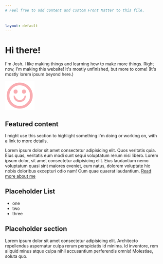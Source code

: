 ```yaml
---
# Feel free to add content and custom Front Matter to this file.


layout: default
---
```


# Hi there!

 I'm Josh. I like making things and learning how to make more things. Right now, I'm making this website! It's mostly unfinished, but more to come! (It's mostly lorem ipsum beyond here.)

![a smiley face](assets/img/smiley.svg)

## Featured content

I might use this section to highlight something I'm doing or working on, with a link to more details.


Lorem ipsum dolor sit amet consectetur adipisicing elit. Quos veritatis
quia. Eius quas, veritatis eum modi sunt sequi voluptatum rerum nisi libero.
Lorem ipsum dolor, sit amet consectetur adipisicing elit. Eius laudantium nemo voluptatum quasi sint
maiores eveniet, eum natus, dolorem voluptate hic nobis doloribus excepturi odio nam! Cum quae
quaerat laudantium.
[Read more about me](/about)

## Placeholder  List
- one
- two
- three

## Placeholder section
Lorem ipsum dolor sit amet consectetur adipisicing elit. Architecto repellendus aspernatur culpa rerum perspiciatis id minima. Id inventore, rem aliquid minus atque culpa nihil accusantium perferendis omnis! Molestiae, soluta quo.
